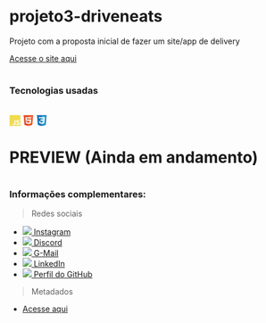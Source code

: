 # projeto3-driveneats
Projeto com a proposta inicial de fazer um site/app de delivery
<p>
<a href="https://akoruudev.github.io/projeto3-driveneats/" >Acesse o site aqui</a>
  
#

### Tecnologias usadas
<div style="display: inline_block"><br>
  <div style="justify-content: center;">
    <img align="center" alt="Js" height="20" src="https://raw.githubusercontent.com/devicons/devicon/master/icons/javascript/javascript-plain.svg ">
    <img align="center" alt="HTML" height="20" src="https://raw.githubusercontent.com/devicons/devicon/master/icons/html5/html5-original.svg ">
    <img align="center" alt="CSS" height="20" src="https://raw.githubusercontent.com/devicons/devicon/master/icons/css3/css3-original.svg ">
  </div>
</div>

#

# PREVIEW (Ainda em andamento)

#

### Informações complementares:

> Redes sociais
*  <a href="https://www.instagram.com/akoruudev/" target="_blank"><img src="https://icon-library.com/images/instagram-icon-png/instagram-icon-png-6.jpg" height="15" target="_blank"> Instagram</a>
*  <a href="https://discord.gg/p2aPNSqzVZ" target="_blank"><img src="https://logodownload.org/wp-content/uploads/2017/11/discord-logo-icone.png" height="15" target="_blank"> Discord</a>
*  <a href = "mailto:akoruu.dev@gmail.com"><img src="https://cdn-icons-png.flaticon.com/512/5968/5968534.png" height="15" destino ="_blank"> G-Mail</a>
*  <a href="https://www.linkedin.com/in/akoruudev/" target="_blank"><img src="https://cdn-icons-png.flaticon.com/512/145/145807.png" height="15" target="_blank"> LinkedIn</a>
*  <a href="https://www.github.com/akoruudev/" target="_blank"><img src="https://logodownload.org/wp-content/uploads/2019/08/github-logo-icon-0.png" height="15" target="_blank"> Perfil do GitHub</a>

> Metadados
*  <a href="https://github.com/AkoruuDev/projeto3-driveneats/blob/master/docs/database.txt" >Acesse aqui</a>

</div>
